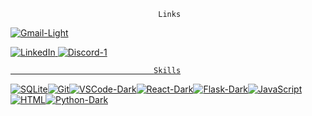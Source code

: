                                      Links
<a href="mailto: conwayshawn33@gamil.com">![Gmail-Light](https://github.com/shawnway210/shawnway210/assets/138731667/02497efd-9de6-4992-ab61-db9877cd712d)

<a href="https://www.linkedin.com/in/shawn-conway-offthestem/">![LinkedIn](https://github.com/shawnway210/shawnway210/assets/138731667/19406dbf-8d2b-4d69-89e3-465ac539155c)
<a href="https://discord.com/channels/@shawnway210">![Discord-1](https://github.com/shawnway210/shawnway210/assets/138731667/1c3816e1-5515-45cd-8f30-538b4397f16c) 
                                    
                                    
                                    Skills

![SQLite](https://github.com/shawnway210/shawnway210/assets/138731667/7c17e27e-b6cb-4276-a69f-3f9bbc2f9e92)![Git](https://github.com/shawnway210/shawnway210/assets/138731667/6f458efb-a597-4c72-8366-2f31f37bbb2e)![VSCode-Dark](https://github.com/shawnway210/shawnway210/assets/138731667/cd94fdab-26f3-49a4-8d07-52a4c23252f9)![React-Dark](https://github.com/shawnway210/shawnway210/assets/138731667/d15256a3-261a-4dd9-b17b-95d3e9ade834)![Flask-Dark](https://github.com/shawnway210/shawnway210/assets/138731667/9f9fd549-32ff-458a-b0ed-45df292dcf80)![JavaScript](https://github.com/shawnway210/shawnway210/assets/138731667/a0c5e6d1-239b-489d-a6ca-371347b0fb72)![HTML](https://github.com/shawnway210/shawnway210/assets/138731667/81838666-7477-413a-a7ec-056cb4f1a3e1)![Python-Dark](https://github.com/shawnway210/shawnway210/assets/138731667/6da178fc-4edc-4f05-ac50-59cf7bf2957d)                                  





